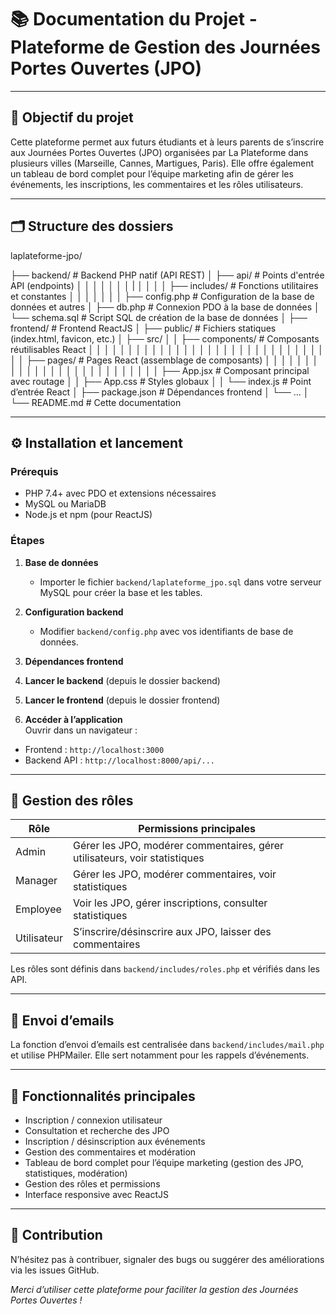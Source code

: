 # 📚 Documentation du Projet - Plateforme de Gestion des Journées Portes Ouvertes (JPO)

---

## 🎯 Objectif du projet

Cette plateforme permet aux futurs étudiants et à leurs parents de s’inscrire aux Journées Portes Ouvertes (JPO) organisées par La Plateforme dans plusieurs villes (Marseille, Cannes, Martigues, Paris). Elle offre également un tableau de bord complet pour l’équipe marketing afin de gérer les événements, les inscriptions, les commentaires et les rôles utilisateurs.

---

## 🗂️ Structure des dossiers

laplateforme-jpo/

├── backend/ # Backend PHP natif (API REST)
│ ├── api/ # Points d'entrée API (endpoints)
│ │ 
│ │ 
│ │
│ |
│ │ 
│ 
│ ├── includes/ # Fonctions utilitaires et constantes
│ │ 
│ │ 
│ │
│ ├── config.php # Configuration de la base de données et autres
│ ├── db.php # Connexion PDO à la base de données
│ └── schema.sql # Script SQL de création de la base de données
│
├── frontend/ # Frontend ReactJS
│ ├── public/ # Fichiers statiques (index.html, favicon, etc.)
│ ├── src/
│ │ ├── components/ # Composants réutilisables React
│ │ │ 
│ │ │ 
│ │ │ 
│ │ │ 
│ │ │ 
│ │ │ 
│ │ │ 
│ │ │ 
│ │ │ 
│ │ │
│ │ ├── pages/ # Pages React (assemblage de composants)
│ │ │ 
│ │ │ 
│ │ │ 
│ │ │ 
│ │ │ 
│ │ │ 
│ │ │ 
│ │ │ 
│ │ ├── App.jsx # Composant principal avec routage
│ │ ├── App.css # Styles globaux
│ │ └── index.js # Point d’entrée React
│ ├── package.json # Dépendances frontend
│ └── ...
│
└── README.md # Cette documentation

---

## ⚙️ Installation et lancement

### Prérequis

- PHP 7.4+ avec PDO et extensions nécessaires
- MySQL ou MariaDB
- Node.js et npm (pour ReactJS)

### Étapes

1. **Base de données**  
   - Importer le fichier `backend/laplateforme_jpo.sql` dans votre serveur MySQL pour créer la base et les tables.

2. **Configuration backend**  
   - Modifier `backend/config.php` avec vos identifiants de base de données.

3. **Dépendances frontend**
   
4. **Lancer le backend** (depuis le dossier backend)  

5. **Lancer le frontend** (depuis le dossier frontend)  

6. **Accéder à l’application**  
Ouvrir dans un navigateur :  
- Frontend : `http://localhost:3000`  
- Backend API : `http://localhost:8000/api/...`

---

## 🔐 Gestion des rôles

| Rôle       | Permissions principales                                    |
|------------|------------------------------------------------------------|
| Admin      | Gérer les JPO, modérer commentaires, gérer utilisateurs, voir statistiques |
| Manager    | Gérer les JPO, modérer commentaires, voir statistiques     |
| Employee   | Voir les JPO, gérer inscriptions, consulter statistiques    |
| Utilisateur| S’inscrire/désinscrire aux JPO, laisser des commentaires   |

Les rôles sont définis dans `backend/includes/roles.php` et vérifiés dans les API.

---

## 📧 Envoi d’emails

La fonction d’envoi d’emails est centralisée dans `backend/includes/mail.php` et utilise PHPMailer. Elle sert notamment pour les rappels d’événements.

---

## 📄 Fonctionnalités principales

- Inscription / connexion utilisateur  
- Consultation et recherche des JPO  
- Inscription / désinscription aux événements  
- Gestion des commentaires et modération  
- Tableau de bord complet pour l’équipe marketing (gestion des JPO, statistiques, modération)  
- Gestion des rôles et permissions  
- Interface responsive avec ReactJS  

---

## 🤝 Contribution

N’hésitez pas à contribuer, signaler des bugs ou suggérer des améliorations via les issues GitHub.



*Merci d’utiliser cette plateforme pour faciliter la gestion des Journées Portes Ouvertes !*  

